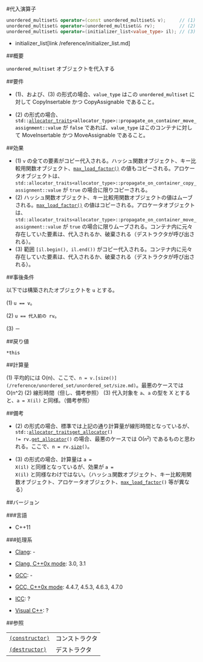 #代入演算子
```cpp
unordered_multiset& operator=(const unordered_multiset& v);     // (1)
unordered_multiset& operator=(unordered_multiset&& rv);         // (2)
unordered_multiset& operator=(initializer_list<value_type> il); // (3)
```
* initializer_list[link /reference/initializer_list.md]

##概要

<code style='color:black'>unordered_multiset</code> オブジェクトを代入する


##要件


- (1)、および、(3) の形式の場合、<code style='color:black'>value_type</code> はこの <code style='color:black'>unordered_multiset</code> に対して CopyInsertable かつ CopyAssignable であること。

- (2) の形式の場合、<code style='color:black'>std::[allocator_traits](/site/cpprefjp/reference/memory/allocator_traits)<allocator_type>::propagate_on_container_move_assignment::value</code> が <code style='color:black'>false</code> であれば、<code style='color:black'>value_type</code> はこのコンテナに対して MoveInsertable かつ MoveAssignable であること。


##効果

- (1)	`v` の全ての要素がコピー代入される。ハッシュ関数オブジェクト、キー比較用関数オブジェクト、[`max_load_factor()`](/reference/unordered_set/unordered_set/max_load_factor.md) の値もコピーされる。アロケータオブジェクトは、`std::allocator_traits<allocator_type>::propagate_on_container_copy_assignment::value` が `true` の場合に限りコピーされる。
- (2)	ハッシュ関数オブジェクト、キー比較用関数オブジェクトの値はムーブされる。[`max_load_factor()`](/reference/unordered_set/unordered_set/max_load_factor.md) の値はコピーされる。アロケータオブジェクトは、`std::allocator_traits<allocator_type>::propagate_on_container_move_assignment::value` が `true` の場合に限りムーブされる。コンテナ内に元々存在していた要素は、代入されるか、破棄される（デストラクタが呼び出される）。
- (3)	範囲 `[il.begin(), il.end())` がコピー代入される。コンテナ内に元々存在していた要素は、代入されるか、破棄される（デストラクタが呼び出される）。


##事後条件

以下では構築されたオブジェクトを <code style='color:black'>u</code> とする。

(1) <code style='color:black'>u == v</code>。

(2) <code style='color:black'>u == 代入前の rv</code>。

(3) －


##戻り値

<code style='color:black'>*this</code>


##計算量

(1)	平均的には O(n)、ここで、`n = v.[size()](/reference/unordered_set/unordered_set/size.md)`。最悪のケースでは O(n^2)
(2)	線形時間（但し、備考参照）
(3)	代入対象を `a`、`a` の型を X とすると、`a = X(il)` と同様。（備考参照）


##備考


- (2) の形式の場合、標準では上記の通り計算量が線形時間となっているが、<code style='color:black'>std::[allocator_traits](/site/cpprefjp/reference/memory/allocator_traits)[get_allocator](/reference/unordered_set/unordered_multiset/get_allocator.md)() != rv.[get_allocator](/reference/unordered_set/unordered_multiset/get_allocator.md)()</code> の場合、最悪のケースでは O(<code style='color:black'>n<sup>2</sup></code>) であるものと思われる。ここで、<code style='color:black'>n = rv.[size](/reference/unordered_set/unordered_multiset/size.md)()</code>。

- (3) の形式の場合、計算量は <code style='color:black'>a = X(il)</code> と同様となっているが、効果が <code style='color:black'>a = X(il)</code> と同様なわけではない。（ハッシュ関数オブジェクト、キー比較用関数オブジェクト、アロケータオブジェクト、<code style='color:black'>[max_load_factor](/reference/unordered_set/unordered_multiset/max_load_factor.md)()</code> 等が異なる）


##バージョン


###言語

- C++11

###処理系


- [Clang](/implementation#clang.md): -

- [Clang, C++0x mode](/implementation#clang.md): 3.0, 3.1

- [GCC](/implementation#gcc.md): -

- [GCC, C++0x mode](/implementation#gcc.md): 4.4.7, 4.5.3, 4.6.3, 4.7.0

- [ICC](/implementation#icc.md): ?

- [Visual C++](/implementation#visual_cpp.md): ?


##参照


| | |
|-----------------------------------------------------------------------------------------------------------------------------------------------------------------|---------------------|
|<code style='color:black'>[(constructor)](/reference/unordered_set/unordered_multiset/unordered_multiset.md)</code> |コンストラクタ |
|<code style='color:black'>[(destructor)](/reference/unordered_set/unordered_multiset/-unordered_multiset.md)</code> |デストラクタ |
